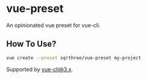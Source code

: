 # vue-preset

An opinionated vue preset for vue-cli.

## How To Use?

```sh
vue create --preset sqrthree/vue-preset my-project
```

Supported by [vue-cli@3.x](https://cli.vuejs.org/guide/plugins-and-presets.html#remote-presets).
